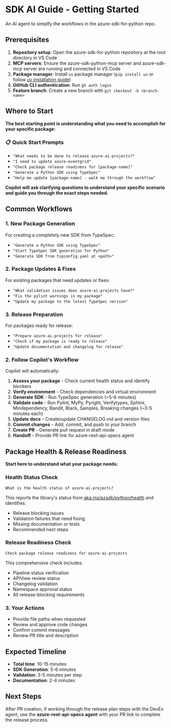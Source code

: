 # SDK AI Guide - Getting Started

An AI agent to simplfy the workflows in the azure-sdk-for-python repo.

## Prerequisites

1. **Repository setup**: Open the azure-sdk-for-python repository at the root directory in VS Code
2. **MCP servers**: Ensure the azure-sdk-python-mcp server and azure-sdk-mcp server are running and connected in VS Code
3. **Package manager**: Install `uv` package manager (`pip install uv` or follow [uv installation guide](https://docs.astral.sh/uv/getting-started/installation/))
4. **GitHub CLI authentication**: Run `gh auth login`
5. **Feature branch**: Create a new branch with `git checkout -b <branch-name>`


## Where to Start

**The best starting point is understanding what you need to accomplish for your specific package:**

### 📋 Quick Start Prompts

- `"What needs to be done to release azure-ai-projects?"`
- `"I need to update azure-eventgrid"`
- `"Check package release readiness for [package-name]"`
- `"Generate a Python SDK using TypeSpec"`
- `"Help me update [package-name] - walk me through the workflow"`

**Copilot will ask clarifying questions to understand your specific scenario and guide you through the exact steps needed.**


## Common Workflows

### 1. New Package Generation

For creating a completely new SDK from TypeSpec:

- `"Generate a Python SDK using TypeSpec"`
- `"Start TypeSpec SDK generation for Python"`
- `"Generate SDK from tspconfig.yaml at <path>"`

### 2. Package Updates & Fixes

For existing packages that need updates or fixes:

- `"What validation issues does azure-ai-projects have?"`
- `"Fix the pylint warnings in my package"`
- `"Update my package to the latest TypeSpec version"`

### 3. Release Preparation

For packages ready for release:

- `"Prepare azure-ai-projects for release"`
- `"Check if my package is ready to release"`
- `"Update documentation and changelog for release"`

### 2. Follow Copilot's Workflow

Copilot will automatically:

1. **Assess your package** - Check current health status and identify blockers
2. **Verify environment** - Check dependencies and virtual environment
3. **Generate SDK** - Run TypeSpec generation (~5-6 minutes)
4. **Validate code** - Run Pylint, MyPy, Pyright, Verifytypes, Sphinx, Mindependency, Bandit, Black, Samples, Breaking changes (~3-5 minutes each)
5. **Update docs** - Create/update CHANGELOG.md and version files
6. **Commit changes** - Add, commit, and push to your branch
7. **Create PR** - Generate pull request in draft mode
8. **Handoff** - Provide PR link for azure-rest-api-specs agent

## Package Health & Release Readiness

**Start here to understand what your package needs:**

### Health Status Check
```
What is the health status of azure-ai-projects?
```

This reports the library's status from [aka.ms/azsdk/python/health](https://www.aka.ms/azsdk/python/health) and identifies:
- Release blocking issues
- Validation failures that need fixing
- Missing documentation or tests
- Recommended next steps

### Release Readiness Check
```
Check package release readiness for azure-ai-projects
```

This comprehensive check includes:
- Pipeline status verification
- APIView review status
- Changelog validation
- Namespace approval status
- All release-blocking requirements

### 3. Your Actions

- Provide file paths when requested
- Review and approve code changes
- Confirm commit messages
- Review PR title and description

## Expected Timeline

- **Total time**: 10-15 minutes
- **SDK Generation**: 5-6 minutes
- **Validation**: 3-5 minutes per step
- **Documentation**: 2-4 minutes

## Next Steps

After PR creation, if working through the release plan steps with the DevEx agent, use the **azure-rest-api-specs agent** with your PR link to complete the release process.
